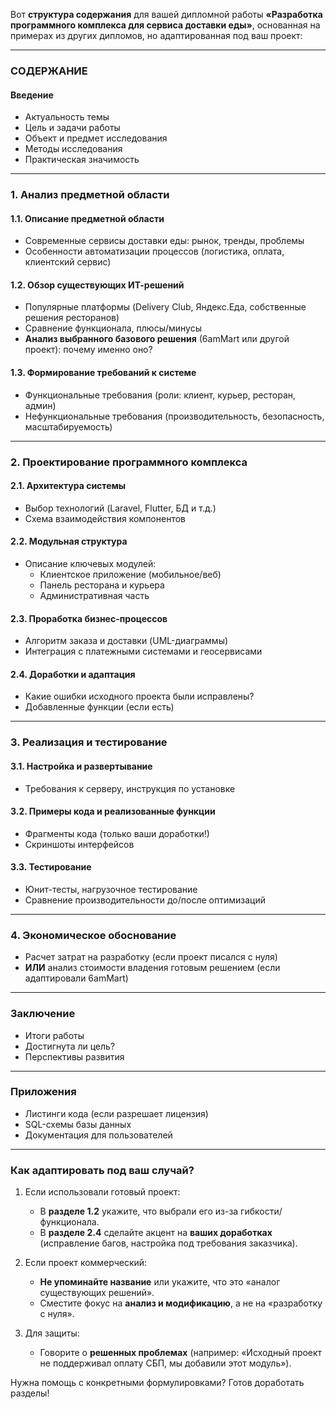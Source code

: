Вот **структура содержания** для вашей дипломной работы **«Разработка программного комплекса для сервиса доставки еды»**, основанная на примерах из других дипломов, но адаптированная под ваш проект:  

---

### **СОДЕРЖАНИЕ**  

#### **Введение**  
- Актуальность темы  
- Цель и задачи работы  
- Объект и предмет исследования  
- Методы исследования  
- Практическая значимость  

---

### **1. Анализ предметной области**  
#### **1.1. Описание предметной области**  
- Современные сервисы доставки еды: рынок, тренды, проблемы  
- Особенности автоматизации процессов (логистика, оплата, клиентский сервис)  

#### **1.2. Обзор существующих ИТ-решений**  
- Популярные платформы (Delivery Club, Яндекс.Еда, собственные решения ресторанов)  
- Сравнение функционала, плюсы/минусы  
- **Анализ выбранного базового решения** (6amMart или другой проект): почему именно оно?  

#### **1.3. Формирование требований к системе**  
- Функциональные требования (роли: клиент, курьер, ресторан, админ)  
- Нефункциональные требования (производительность, безопасность, масштабируемость)  

---

### **2. Проектирование программного комплекса**  
#### **2.1. Архитектура системы**  
- Выбор технологий (Laravel, Flutter, БД и т.д.)  
- Схема взаимодействия компонентов  

#### **2.2. Модульная структура**  
- Описание ключевых модулей:  
  - Клиентское приложение (мобильное/веб)  
  - Панель ресторана и курьера  
  - Административная часть  

#### **2.3. Проработка бизнес-процессов**  
- Алгоритм заказа и доставки (UML-диаграммы)  
- Интеграция с платежными системами и геосервисами  

#### **2.4. Доработки и адаптация**  
- Какие ошибки исходного проекта были исправлены?  
- Добавленные функции (если есть)  

---

### **3. Реализация и тестирование**  
#### **3.1. Настройка и развертывание**  
- Требования к серверу, инструкция по установке  

#### **3.2. Примеры кода и реализованные функции**  
- Фрагменты кода (только ваши доработки!)  
- Скриншоты интерфейсов  

#### **3.3. Тестирование**  
- Юнит-тесты, нагрузочное тестирование  
- Сравнение производительности до/после оптимизаций  

---

### **4. Экономическое обоснование**  
- Расчет затрат на разработку (если проект писался с нуля)  
- **ИЛИ** анализ стоимости владения готовым решением (если адаптировали 6amMart)  

---

### **Заключение**  
- Итоги работы  
- Достигнута ли цель?  
- Перспективы развития  

---

### **Приложения**  
- Листинги кода (если разрешает лицензия)  
- SQL-схемы базы данных  
- Документация для пользователей  

---

### **Как адаптировать под ваш случай?**  
1. Если использовали готовый проект:  
   - В **разделе 1.2** укажите, что выбрали его из-за гибкости/функционала.  
   - В **разделе 2.4** сделайте акцент на **ваших доработках** (исправление багов, настройка под требования заказчика).  

2. Если проект коммерческий:  
   - **Не упоминайте название** или укажите, что это «аналог существующих решений».  
   - Сместите фокус на **анализ и модификацию**, а не на «разработку с нуля».  

3. Для защиты:  
   - Говорите о **решенных проблемах** (например: «Исходный проект не поддерживал оплату СБП, мы добавили этот модуль»).  

Нужна помощь с конкретными формулировками? Готов доработать разделы!